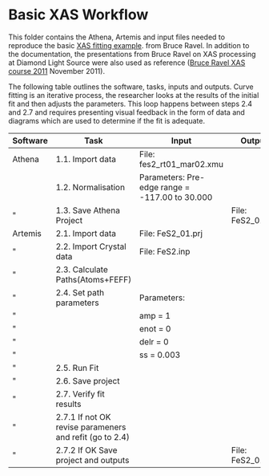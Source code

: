 # Basic XAS Workflow
This folder contains the Athena, Artemis and input files needed to reproduce the basic 
[XAS fitting example](https://github.com/bruceravel/XAS-Education/tree/master/Examples/FeS2).
from Bruce Ravel.
In addition to the documentation, the presentations from Bruce Ravel on XAS processing at Diamond
Light Source were also used as reference 
([Bruce Ravel XAS course 2011](https://www.diamond.ac.uk/Instruments/Spectroscopy/Techniques/XAS.html)
November 2011).

The following table outlines the software, tasks, inputs and outputs. Curve fitting is an iterative process,
the researcher looks at the results of the initial fit and then adjusts the parameters. This loop happens
between steps 2.4 and 2.7 and requires presenting visual feedback in the form of data and diagrams which are 
used to determine if the fit is adequate.



|Software | Task                            | Input                                         | Output
|-------  | -------------                   |-------------                                  | -----  
|Athena   | 1.1. Import data                |File: fes2_rt01_mar02.xmu                      | 
|       | 1.2. Normalisation              |Parameters: Pre-edge range = -117.00 to 30.000 |
  "      | 1.3. Save Athena Project        |                                               |File: FeS2_01.prj
Artemis  | 2.1. Import data                |File: FeS2_01.prj                              |
  "      | 2.2. Import Crystal data        |File: FeS2.inp                                 |
  " 	 | 2.3. Calculate Paths(Atoms+FEFF)||
  "		 | 2.4. Set path parameters        | Parameters:                                   |
  "		 |                                 |    amp  = 1                                   |
  "		 |                                 |    enot = 0                                   |
  "		 |                                 |    delr = 0                                   |
  "		 |                                 |    ss   = 0.003                               |
  "		 | 2.5. Run Fit                    |                                               |
  "		 | 2.6. Save project               ||
  "		 | 2.7. Verify fit results         ||
  "		 | 2.7.1 If not OK revise parameners and refit (go to 2.4)||
  "		 | 2.7.2 If OK Save project and outputs|                                           |File: FeS2_01.fpj
		 

